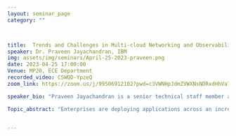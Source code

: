 ```yaml
---
layout: seminar_page
category: ""



title:  Trends and Challenges in Multi-cloud Networking and Observability.
speaker: Dr. Praveen Jayachandran, IBM
img: assets/img/seminars/April-25-2023-praveen.png
date: 2023-04-25 17:00:00 
Venue: MP20, ECE Department
recorded_video: CSWQD-YpzeQ
zoom_link: https://zoom.us/j/99506912102?pwd=c3VWNHpJdmZVWXNsNDRxdHhVaTBuZz09

speaker_bio: "Praveen Jayachandran is a senior technical staff member and senior manager of the Hybrid Cloud operations department at IBM Research, India. His work spans network management, observability, and managing systems and data at scale, specifically for multi-cloud, 5G and Edge environments. He is an IBM Master Inventor, a member of the IBM Academy of Technology, and a senior member of IEEE. He holds a PhD from the University of Illinois at Urbana-Champaign, USA."

Topic_abstract: "Enterprises are deploying applications across an increasingly large number of Public, Private and Edge Clouds. This talk will highlight some of the trends in this space and the challenges it poses on multi-cloud networking and observability across these geo-distributed Cloud environments. Specifically, the talk will explore challenges and approaches in supporting “application-aware” network connectivity across heterogeneous Cloud environments, leveraging Observability and AI-based operational analytics. We will also discuss how insights derived from analytics can assist intelligent automation for managing applications communicating across heterogeneous multi-cloud environments."


---
```


